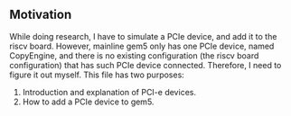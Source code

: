 ## Motivation
While doing research, I have to simulate a PCIe device, and add it to the riscv board. However, mainline gem5 only has one PCIe device, named CopyEngine, and there is no existing configuration (the riscv board configuration) that has such PCIe device connected. Therefore, I need to figure it out myself. This file has two purposes:
1. Introduction and explanation of PCI-e devices.
2. How to add a PCIe device to gem5.

